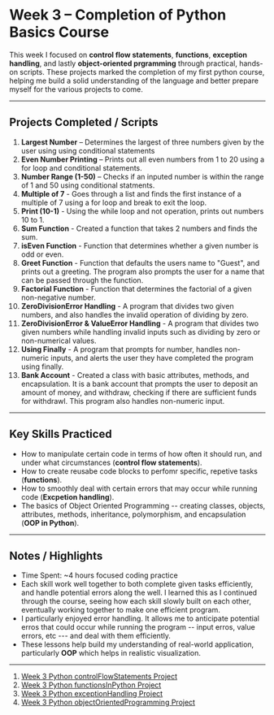 # Week 3 – Completion of Python Basics Course

This week I focused on **control flow statements**, **functions**, **exception handling**, and lastly **object-oriented prgramming** through practical, hands-on scripts. These projects marked the completion of my first python course, helping me build a solid understanding of the language and better prepare myself for the various projects to come. 

---

## Projects Completed / Scripts
1. **Largest Number** – Determines the largest of three numbers given by the user using using conditional statements
2. **Even Number Printing** – Prints out all even numbers from 1 to 20 using a for loop and conditional statements.
3. **Number Range (1-50)** – Checks if an inputed number is within the range of 1 and 50 using conditional statments.
4. **Multiple of 7** - Goes through a list and finds the first instance of a multiple of 7 using a for loop and break to exit the loop.
5. **Print (10-1)** - Using the while loop and not operation, prints out numbers 10 to 1.
6. **Sum Function** - Created a function that takes 2 numbers and finds the sum.
7. **isEven Function** - Function that determines whether a given number is odd or even.
8. **Greet Function** - Function that defaults the users name to "Guest", and prints out a greeting. The program also prompts the user for a name that can be passed through the function.
9. **Factorial Function** - Function that determines the factorial of a given non-negative number.
10. **ZeroDivisionError Handling** - A program that divides two given numbers, and also handles the invalid operation of dividing by zero.
11. **ZeroDivisionError & ValueError Handling** -  A program that divides two given numbers while handling invalid inputs such as dividing by zero or non-numerical values.
12. **Using Finally** - A program that prompts for number, handles non-numeric inputs, and alerts the user they have completed the program using finally.
13. **Bank Account** - Created a class with basic attributes, methods, and encapsulation. It is a bank account that prompts the user to deposit an amount of money, and withdraw, checking if there are sufficient funds for withdrawl. This program also handles non-numeric input.
---

## Key Skills Practiced
- How to manipulate certain code in terms of how often it should run, and under what circumstances (**control flow statements**).
- How to create reusabe code blocks to perfomr specific, repetive tasks (**functions**).
- How to smoothly deal with certain errors that may occur while running code (**Excpetion handling**).
- The basics of Object Oriented Programming -- creating classes, objects, attributes, methods, inheritance, polymorphism, and encapsulation (**OOP in Python**).

---

## Notes / Highlights
- Time Spent: ~4 hours focused coding practice
- Each skill work well together to both complete given tasks efficiently, and handle potential errors along the well. I learned this as I continued through the course, seeing how each skill slowly built on each other, eventually working together to make one efficient program.
- I particularly enjoyed error handling. It allows me to anticipate potential erros that could occur while running the program -- input erros, value errors, etc --- and deal with them efficiently.
- These lessons help build my understanding of real-world application, particularly **OOP** which helps in realistic visualization.

---

1. [Week 3 Python controlFlowStatements Project](/projects/python/week3/controlFlowStatements.py)
2. [Week 3 Python functionsInPython Project](/projects/python/week3/functionInPython.py)
3. [Week 3 Python exceptionHandling Project](/projects/python/week3/exceptionHandling.py)
4. [Week 3 Python objectOrientedProgramming Project](/projects/python/week3/objectOrientedProgramming.py)

